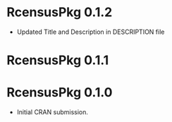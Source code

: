 # RcensusPkg 0.1.2

* Updated Title and Description in DESCRIPTION file

# RcensusPkg 0.1.1

# RcensusPkg 0.1.0

* Initial CRAN submission.

